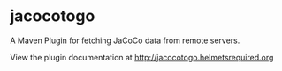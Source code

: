 jacocotogo
==========

A Maven Plugin for fetching JaCoCo data from remote servers.

View the plugin documentation at http://jacocotogo.helmetsrequired.org

